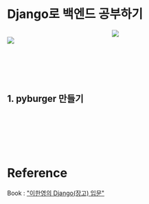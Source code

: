 # Django로 백엔드 공부하기 

<div align="center">
    <img src="https://img.shields.io/badge/django-black?style=flat&logo=django&logoColor=#092E20"/> 
</div>

<img src = "https://www.djangoproject.com/"/>


<br /><br /><br /><br />


## 1. pyburger 만들기


<br /><br /><br /><br /><br />


# Reference

Book : ["이한영의 Django(장고) 입문"](https://product.kyobobook.co.kr/detail/S000201056504)
